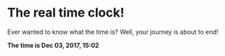 # The real time clock!

Ever wanted to know what the time is? Well, your journey is about to end!

**The time is Dec 03, 2017, 15:02**